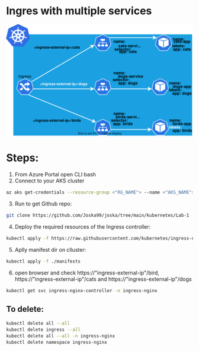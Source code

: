 <p align="center">
<h1>Ingres with multiple services</h1>
<img src="https://github.com/Joska99/joska/blob/main/kubernetes/Lab-1/diagram.drawio.svg">
</p>

<h1>Steps:</h1>

1. From Azure Portal open CLI bash
2. Connect to your AKS cluster
```bash
az aks get-credentials --resource-group <"RG_NAME"> --name <"AKS_NAME">
```
3. Run to get Github repo:
```bash
git clone https://github.com/Joska99/joska/tree/main/kubernetes/Lab-1
```
4. Deploy the required resources of the Ingress controller:
```bash
kubectl apply -f https://raw.githubusercontent.com/kubernetes/ingress-nginx/controller-v1.2.1/deploy/static/provider/cloud/deploy.yaml
```
5. Aplly manifest dir on clluster:
```bash
kubectl apply -f ./manifests
```
6. open browser and check https://"ingress-external-ip"/bird, https://"ingress-external-ip"/cats and https://"ingress-external-ip"/dogs
```bash
kubectl get svc ingress-nginx-controller -n ingress-nginx
```


<h2>To delete:</h2>

```Bash
kubectl delete all --all
kubectl delete ingress --all
kubectl delete all --all -n ingress-nginx
kubectl delete namespace ingress-nginx
```